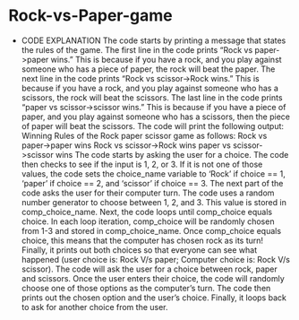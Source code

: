 # Rock-vs-Paper-game
* CODE EXPLANATION
The code starts by printing a message that states the rules of the game.
The first line in the code prints “Rock vs paper->paper wins.”
This is because if you have a rock, and you play against someone who has a piece of paper, the rock will beat the paper.
The next line in the code prints “Rock vs scissor->Rock wins.”
This is because if you have a rock, and you play against someone who has a scissors, the rock will beat the scissors.
The last line in the code prints “paper vs scissor->scissor wins.”
This is because if you have a piece of paper, and you play against someone who has a scissors, then the piece of paper will beat the scissors.
The code will print the following output: Winning Rules of the Rock paper scissor game as follows: Rock vs paper->paper wins Rock vs scissor->Rock wins paper vs scissor->scissor wins
The code starts by asking the user for a choice.
The code then checks to see if the input is 1, 2, or 3.
If it is not one of those values, the code sets the choice_name variable to ‘Rock’ if choice == 1, ‘paper’ if choice == 2, and ‘scissor’ if choice == 3.
The next part of the code asks the user for their computer turn.
The code uses a random number generator to choose between 1, 2, and 3.
This value is stored in comp_choice_name.
Next, the code loops until comp_choice equals choice.
In each loop iteration, comp_choice will be randomly chosen from 1-3 and stored in comp_choice_name.
Once comp_choice equals choice, this means that the computer has chosen rock as its turn!
Finally, it prints out both choices so that everyone can see what happened (user choice is: Rock V/s paper; Computer choice is: Rock V/s scissor).
The code will ask the user for a choice between rock, paper and scissors.
Once the user enters their choice, the code will randomly choose one of those options as the computer’s turn.
The code then prints out the chosen option and the user’s choice.
Finally, it loops back to ask for another choice from the user.